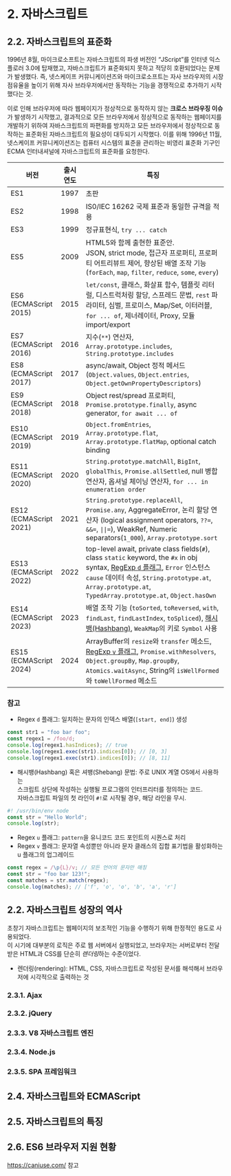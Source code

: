 # 2. 자바스크립트

## 2.2. 자바스크립트의 표준화

1996년 8월, 마이크로소프트는 자바스크립트의 파생 버전인 “JScript”를 인터넷 익스플로러 3.0에 탑재했고, 자바스크립트가 표준화되지 못하고 적당히 호환되었다는 문제가 발생했다. 즉, 넷스케이프 커뮤니케이션즈와 마이크로소프트는 자사 브라우저의 시장 점유율을 높이기 위해 자사 브라우저에서만 동작하는 기능을 경쟁적으로 추가하기 시작했다는 것.

이로 인해 브라우저에 따라 웹페이지가 정상적으로 동작하지 않는 **크로스 브라우징 이슈**가 발생하기 시작했고, 결과적으로 모든 브라우저에서 정상적으로 동작하는 웹페이지를 개발하기 위하여 자바스크립트의 파편화를 방지하고 모든 브라우저에서 정상적으로 동작하는 표준화된 자바스크립트의 필요성이 대두되기 시작했다. 이를 위해 1996년 11월, 넷스케이프 커뮤니케이션즈는 컴퓨터 시스템의 표준을 관리하는 비영리 표준화 기구인 ECMA 인터내셔널에 자바스크립트의 표준화를 요청한다.

| 버전                   | 출시 연도 | 특징                                                                                                                                                                                                                                                    |
| ---------------------- | --------- | ------------------------------------------------------------------------------------------------------------------------------------------------------------------------------------------------------------------------------------------------------- |
| ES1                    | 1997      | 초판                                                                                                                                                                                                                                                    |
| ES2                    | 1998      | IS0/IEC 16262 국제 표준과 동일한 규격을 적용                                                                                                                                                                                                            |
| ES3                    | 1999      | 정규표현식, `try ... catch`                                                                                                                                                                                                                             |
| ES5                    | 2009      | HTML5와 함께 출현한 표준안.<br />JSON, strict mode, 접근자 프로퍼티, 프로퍼티 어트리뷰트 제어, 향상된 배열 조작 기능(`forEach`, `map`, `filter`, `reduce`, `some`, `every`)                                                                             |
| ES6 (ECMAScript 2015)  | 2015      | `let/const`, 클래스, 화살표 함수, 템플릿 리터럴, 디스트럭처링 할당, 스프레드 문법, `rest` 파라미터, 심벌, 프로미스, Map/Set, 이터러블, `for ... of`, 제너레이터, Proxy, 모듈 import/export                                                              |
| ES7 (ECMAScript 2016)  | 2016      | 지수(`**`) 연산자, `Array.prototype.includes`, `String.prototype.includes`                                                                                                                                                                              |
| ES8 (ECMAScript 2017)  | 2017      | async/await, Object 정적 메서드(`Object.values`, `Object.entries`, `Object.getOwnPropertyDescriptors`)                                                                                                                                                  |
| ES9 (ECMAScript 2018)  | 2018      | Object rest/spread 프로퍼티, `Promise.prototype.finally`, async generator, `for await ... of`                                                                                                                                                           |
| ES10 (ECMAScript 2019) | 2019      | `Object.fromEntries`, `Array.prototype.flat`, `Array.prototype.flatMap`, optional catch binding                                                                                                                                                         |
| ES11 (ECMAScript 2020) | 2020      | `String.prototype.matchAll`, `BigInt`, `globalThis`, `Promise.allSettled`, null 병합 연산자, 옵셔널 체이닝 연산자, `for ... in enumeration order`                                                                                                       |
| ES12 (ECMAScript 2021) | 2021      | `String.prototype.replaceAll`, `Promise.any`, AggregateError, 논리 할당 연산자 (logical assignment operators, `??=`, `&&=`, `\|\|=`), WeakRef, Numeric separators(`1_000`), `Array.prototype.sort`                                                      |
| ES13 (ECMAScript 2022) | 2022      | top-level await, private class fields(`#`), class `static` keyword, the `#x` in obj syntax, <ins>RegExp `d` 플래그</ins>, `Error` 인스턴스 `cause` 데이터 속성, `String.prototype.at`, `Array.prototype.at`, `TypedArray.prototype.at`, `Object.hasOwn` |
| ES14 (ECMAScript 2023) | 2023      | 배열 조작 기능 (`toSorted`, `toReversed`, `with`, `findLast`, `findLastIndex`, `toSpliced`), <ins>해시뱅(Hashbang)</ins>, `WeakMap`의 키로 `Symbol` 사용                                                                                                |
| ES15 (ECMAScript 2024) | 2024      | ArrayBuffer의 `resize`와 `transfer` 메소드, <ins>RegExp `v` 플래그</ins>, `Promise.withResolvers`, `Object.groupBy`, `Map.groupBy`, `Atomics.waitAsync`, String의 `isWellFormed`와 `toWellFormed` 메소드                                                |

### 참고

- Regex `d` 플래그: 일치하는 문자의 인덱스 배열(`[start, end]`) 생성<br/>

```js
const str1 = "foo bar foo";
const regex1 = /foo/d;
console.log(regex1.hasIndices); // true
console.log(regex1.exec(str1).indices[0]); // [0, 3]
console.log(regex1.exec(str1).indices[0]); // [8, 11]
```

- 해시뱅(Hashbang) 혹은 셔뱅(Shebang) 문법: 주로 UNIX 계열 OS에서 사용하는<br />
  스크립트 상단에 작성하는 실행될 프로그램의 인터프리터를 정의하는 코드. <br />자바스크립트 파일의 첫 라인이 `#!`로 시작될 경우, 해당 라인을 무시.

```js
#! /usr/bin/env node
const str = "Hello World";
console.log(str);
```

- Regex `u` 플래그: `pattern`을 유니코드 코드 포인트의 시퀀스로 처리
- Regex `v` 플래그: 문자열 속성뿐만 아니라 문자 클래스의 집합 표기법을 활성화하는 u 플래그의 업그레이드

```js
const regex = /\p{L}/v; // 모든 언어의 문자만 매칭
const str = "foo bar 123!";
const matches = str.match(regex);
console.log(matches); // ['f', 'o', 'o', 'b', 'a', 'r']
```

## 2.2. 자바스크립트 성장의 역사

초창기 자바스크립트는 웹페이지의 보조적인 기능을 수행하기 위해 한정적인 용도로 사용되었다.<br />
이 시기에 대부분의 로직은 주로 웹 서버에서 실행되었고, 브라우저는 서버로부터 전달받은 HTML과 CSS를 단순히 *렌더링*하는 수준이었다.

- 렌더링(rendering): HTML, CSS, 자바스크립트로 작성된 문서를 해석해서 브라우저에 시각적으로 출력하는 것

### 2.3.1. Ajax

### 2.3.2. jQuery

### 2.3.3. V8 자바스크립트 엔진

### 2.3.4. Node.js

### 2.3.5. SPA 프레임워크

## 2.4. 자바스크립트와 ECMAScript

## 2.5. 자바스크립트의 특징

## 2.6. ES6 브라우저 지원 현황

https://caniuse.com/ 참고
